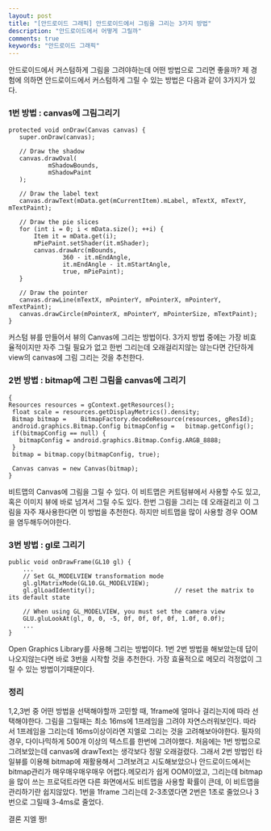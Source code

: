 ```yaml
---
layout: post
title: "[안드로이드 그래픽] 안드로이드에서 그림을 그리는 3가지 방법"
description: "안드로이드에서 어떻게 그릴까"
comments: true
keywords: "안드로이드 그래픽"
---
```

 안드로이드에서 커스텀하게 그림을 그려야하는데 어떤 방법으로 그리면 좋을까? 제 경험에 의하면 안드로이드에서 커스텀하게 그릴 수 있는 방법은 다음과 같이 3가지가 있다.

### 1번 방법 : canvas에 그림그리기

```
protected void onDraw(Canvas canvas) {
   super.onDraw(canvas);

   // Draw the shadow
   canvas.drawOval(
           mShadowBounds,
           mShadowPaint
   );

   // Draw the label text
   canvas.drawText(mData.get(mCurrentItem).mLabel, mTextX, mTextY, mTextPaint);

   // Draw the pie slices
   for (int i = 0; i < mData.size(); ++i) {
       Item it = mData.get(i);
       mPiePaint.setShader(it.mShader);
       canvas.drawArc(mBounds,
               360 - it.mEndAngle,
               it.mEndAngle - it.mStartAngle,
               true, mPiePaint);
   }

   // Draw the pointer
   canvas.drawLine(mTextX, mPointerY, mPointerX, mPointerY, mTextPaint);
   canvas.drawCircle(mPointerX, mPointerY, mPointerSize, mTextPaint);
}
```
커스텀 뷰를 만들어서 뷰의 Canvas에 그리는 방법이다. 3가지 방법 중에는 가장 비효율적이지만 자주 그릴 필요가 없고 한번 그리는데 오래걸리지않는 않는다면 간단하게 view의 canvas에 그림 그리는 것을 추천한다.

### 2번 방법 : bitmap에 그린 그림을 canvas에 그리기

```
{
Resources resources = gContext.getResources();
 float scale = resources.getDisplayMetrics().density;
 Bitmap bitmap =    BitmapFactory.decodeResource(resources, gResId);
 android.graphics.Bitmap.Config bitmapConfig =   bitmap.getConfig();
 if(bitmapConfig == null) {
   bitmapConfig = android.graphics.Bitmap.Config.ARGB_8888;
 }
 bitmap = bitmap.copy(bitmapConfig, true);

 Canvas canvas = new Canvas(bitmap);
}
```
비트맵의 Canvas에 그림을 그릴 수 있다. 이 비트맵은 커트텀뷰에서 사용할 수도 있고, 혹은 이미지 뷰에 바로 넘겨서 그릴 수도 있다. 한번 그림을 그리는 데 오래걸리고 이 그림을 자주 재사용한다면 이 방법을 추천한다. 하지만 비트맵을 많이 사용할 경우 OOM을 염두해두어야한다.
### 3번 방법 : gl로 그리기

```
public void onDrawFrame(GL10 gl) {
    ...
    // Set GL_MODELVIEW transformation mode
    gl.glMatrixMode(GL10.GL_MODELVIEW);
    gl.glLoadIdentity();                      // reset the matrix to its default state

    // When using GL_MODELVIEW, you must set the camera view
    GLU.gluLookAt(gl, 0, 0, -5, 0f, 0f, 0f, 0f, 1.0f, 0.0f);
    ...
}
```
Open Graphics Library를 사용해 그리는 방법이다. 1번 2번 방법을 해보았는데 답이 나오지않는다면 바로 3번을 시작할 것을 추천한다. 가장 효율적으로 메모리 걱정없이 그릴 수 있는 방법이기때문이다.

### 정리
1,2,3번 중 어떤 방법을 선택해야할까 고민할 때, 1frame에 얼마나 걸리는지에 따라 선택해야한다.
그림을 그릴때는 최소 16ms에 1프레임을 그려야 자연스러워보인다. 따라서 1프레임을 그리는데 16ms이상이라면 지엘로 그리는 것을 고려해보아야한다.
필자의 경우, 다이나믹하게 500개 이상의 텍스트를 한번에 그려야했다. 처음에는 1번 방법으로 그려보았는데 canvas에 drawText는 생각보다 정말 오래걸렸다.
그래서 2번 방법인 타일뷰를 이용해 bitmap에 재활용해서 그려보려고 시도해보았으나 안드로이드에서는 bitmap관리가 매우매우매우매우 어렵다.메모리가 쉽게 OOM이었고, 그리는데 bitmap을 많이 쓰는 프로덕트라면
다른 화면에서도 비트맵을 사용할 확률이 큰데, 이 비트맵을 관리하기란 쉽지않았다.
1번을 1frame 그리는데 2-3초였다면 2번은 1초로 줄었으나 3번으로 그릴때 3-4ms로 줄었다.

결론 지엘 짱!

